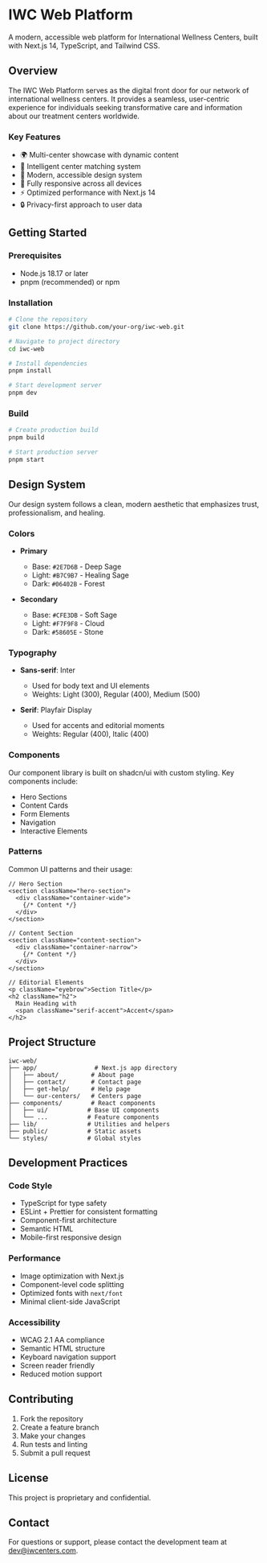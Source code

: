 # IWC Web Platform

A modern, accessible web platform for International Wellness Centers, built with Next.js 14, TypeScript, and Tailwind CSS.

## Overview

The IWC Web Platform serves as the digital front door for our network of international wellness centers. It provides a seamless, user-centric experience for individuals seeking transformative care and information about our treatment centers worldwide.

### Key Features

- 🌍 Multi-center showcase with dynamic content
- 🎯 Intelligent center matching system
- 🎨 Modern, accessible design system
- 📱 Fully responsive across all devices
- ⚡ Optimized performance with Next.js 14
- 🔒 Privacy-first approach to user data

## Getting Started

### Prerequisites

- Node.js 18.17 or later
- pnpm (recommended) or npm

### Installation

```bash
# Clone the repository
git clone https://github.com/your-org/iwc-web.git

# Navigate to project directory
cd iwc-web

# Install dependencies
pnpm install

# Start development server
pnpm dev
```

### Build

```bash
# Create production build
pnpm build

# Start production server
pnpm start
```

## Design System

Our design system follows a clean, modern aesthetic that emphasizes trust, professionalism, and healing.

### Colors

- **Primary**
  - Base: `#2E7D6B` - Deep Sage
  - Light: `#B7C9B7` - Healing Sage
  - Dark: `#06402B` - Forest

- **Secondary**
  - Base: `#CFE3DB` - Soft Sage
  - Light: `#F7F9F8` - Cloud
  - Dark: `#58605E` - Stone

### Typography

- **Sans-serif**: Inter
  - Used for body text and UI elements
  - Weights: Light (300), Regular (400), Medium (500)

- **Serif**: Playfair Display
  - Used for accents and editorial moments
  - Weights: Regular (400), Italic (400)

### Components

Our component library is built on shadcn/ui with custom styling. Key components include:

- Hero Sections
- Content Cards
- Form Elements
- Navigation
- Interactive Elements

### Patterns

Common UI patterns and their usage:

```tsx
// Hero Section
<section className="hero-section">
  <div className="container-wide">
    {/* Content */}
  </div>
</section>

// Content Section
<section className="content-section">
  <div className="container-narrow">
    {/* Content */}
  </div>
</section>

// Editorial Elements
<p className="eyebrow">Section Title</p>
<h2 className="h2">
  Main Heading with
  <span className="serif-accent">Accent</span>
</h2>
```

## Project Structure

```
iwc-web/
├── app/                # Next.js app directory
│   ├── about/         # About page
│   ├── contact/       # Contact page
│   ├── get-help/      # Help page
│   └── our-centers/   # Centers page
├── components/        # React components
│   ├── ui/           # Base UI components
│   └── ...           # Feature components
├── lib/              # Utilities and helpers
├── public/           # Static assets
└── styles/           # Global styles
```

## Development Practices

### Code Style

- TypeScript for type safety
- ESLint + Prettier for consistent formatting
- Component-first architecture
- Semantic HTML
- Mobile-first responsive design

### Performance

- Image optimization with Next.js
- Component-level code splitting
- Optimized fonts with `next/font`
- Minimal client-side JavaScript

### Accessibility

- WCAG 2.1 AA compliance
- Semantic HTML structure
- Keyboard navigation support
- Screen reader friendly
- Reduced motion support

## Contributing

1. Fork the repository
2. Create a feature branch
3. Make your changes
4. Run tests and linting
5. Submit a pull request

## License

This project is proprietary and confidential.

## Contact

For questions or support, please contact the development team at [dev@iwcenters.com](mailto:dev@iwcenters.com).
